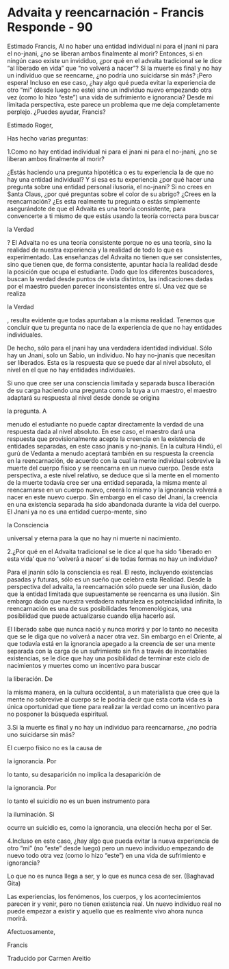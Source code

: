 # Advaita y reencarnación - Francis Responde - 90

Estimado Francis, Al no haber una entidad individual ni para el jnani ni para el no-jnani, ¿no se liberan ambos finalmente al morir? Entonces, si en ningún caso existe un invididuo, ¿por qué en el advaita tradicional se le dice “al liberado en vida” que “no volverá a nacer”? Si la muerte es final y no hay un individuo que se reencarne, ¿no podría uno suicidarse sin más? ¡Pero espera! Incluso en ese caso, ¿hay algo qué pueda evitar la experiencia de otro “mi” (desde luego no este) sino un individuo nuevo empezando otra vez (como lo hizo “este”) una vida de sufrimiento e ignorancia? Desde mi limitada perspectiva, este parece un problema que me deja completamente perplejo. ¿Puedes ayudar, Francis?

Estimado Roger, 

Has hecho varias preguntas:

1.Como no hay entidad individual ni para el jnani ni para el no-jnani, ¿no se liberan ambos finalmente al morir?

¿Estás haciendo una pregunta hipotética o es tu experiencia la de que no hay una entidad individual? Y si esa es tu experiencia ¿por qué hacer una pregunta sobre una entidad personal ilusoria, el no-jnani? Si no crees en Santa Claus, ¿por qué preguntas sobre el color de su abrigo? ¿Crees en la reencarnación? ¿Es esta realmente tu pregunta o estás simplemente asegurándote de que el Advaita es una teoría consistente, para convencerte a ti mismo de que estás usando la teoría correcta para buscar 

la Verdad

? El Advaita no es una teoría consistente porque no es una teoría, sino la realidad de nuestra experiencia y la realidad de todo lo que es experimentado. Las enseñanzas del Advaita no tienen que ser consistentes, sino que tienen que, de forma consistente, apuntar hacia la realidad desde la posición que ocupa el estudiante. Dado que los diferentes buscadores, buscan la verdad desde puntos de vista distintos, las indicaciones dadas por el maestro pueden parecer inconsistentes entre sí. Una vez que se realiza 

la Verdad

, resulta evidente que todas apuntaban a la misma realidad. Tenemos que concluir que tu pregunta no nace de la experiencia de que no hay entidades individuales. 

De hecho, sólo para el jnani hay una verdadera identidad individual. Sólo hay un Jnani, solo un Sabio, un individuo. No hay no-jnanis que necesitan ser liberados. Esta es la respuesta que se puede dar al nivel absoluto, el nivel en el que no hay entidades individuales.

Si uno que cree ser una consciencia limitada y separada busca liberación de su carga haciendo una pregunta como la tuya a un maestro, el maestro adaptará su respuesta al nivel desde donde se origina 

la pregunta. A

menudo el estudiante no puede captar directamente la verdad de una respuesta dada al nivel absoluto. En ese caso, el maestro dará una respuesta que provisionalmente acepte la creencia en la existencia de entidades separadas, en este caso jnanis y no-jnanis. En la cultura Hindú, el gurú de Vedanta a menudo aceptará también en su respuesta la creencia en la reencarnación, de acuerdo con la cual la mente individual sobrevive la muerte del cuerpo físico y se reencarna en un nuevo cuerpo. Desde esta perspectiva, a este nivel relativo, se deduce que si la mente en el momento de la muerte todavía cree ser una entidad separada, la misma mente al reencarnarse en un cuerpo nuevo, creerá lo mismo y la ignorancia volverá a nacer en este nuevo cuerpo. Sin embargo en el caso del Jnani, la creencia en una existencia separada ha sido abandonada durante la vida del cuerpo. El Jnani ya no es una entidad cuerpo-mente, sino 

la Consciencia

universal y eterna para la que no hay ni muerte ni nacimiento.

2.¿Por qué en el Advaita tradicional se le dice al que ha sido ‘liberado en esta vida’ que no ‘volverá a nacer’ si de todas formas no hay un individuo? 

Para el jnanin sólo la consciencia es real. El resto, incluyendo existencias pasadas y futuras, sólo es un sueño que celebra esta Realidad. Desde la perspectiva del advaita, la reencarnación sólo puede ser una ilusión, dado que la entidad limitada que supuestamente se reencarna es una ilusión. Sin embargo dado que nuestra verdadera naturaleza es potencialidad infinita, la reencarnación es una de sus posibilidades fenomenológicas, una posibilidad que puede actualizarse cuando elija hacerlo así. 

El liberado sabe que nunca nació y nunca morirá y por lo tanto no necesita que se le diga que no volverá a nacer otra vez. Sin embargo en el Oriente, al que todavía está en la ignorancia apegado a la creencia de ser una mente separada con la carga de un sufrimiento sin fin a través de incontables existencias, se le dice que hay una posibilidad de terminar este ciclo de nacimientos y muertes como un incentivo para buscar 

la liberación. De

la misma manera, en la cultura occidental, a un materialista que cree que la mente no sobrevive al cuerpo se le podría decir que esta corta vida es la única oportunidad que tiene para realizar la verdad como un incentivo para no posponer la búsqueda espiritual.

3.Si la muerte es final y no hay un individuo para reencarnarse, ¿no podría uno suicidarse sin más? 

El cuerpo físico no es la causa de 

la ignorancia. Por

lo tanto, su desaparición no implica la desaparición de 

la ignorancia. Por

lo tanto el suicidio no es un buen instrumento para 

la iluminación. Si

ocurre un suicidio es, como la ignorancia, una elección hecha por el Ser. 

4.Incluso en este caso, ¿hay algo que pueda evitar la nueva experiencia de otro “mi” (no “este” desde luego) pero un nuevo individuo empezando de nuevo todo otra vez (como lo hizo “este”) en una vida de sufrimiento e ignorancia?

Lo que no es nunca llega a ser, y lo que es nunca cesa de ser. (Baghavad Gita)

Las experiencias, los fenómenos, los cuerpos, y los acontecimientos parecen ir y venir, pero no tienen existencia real. Un nuevo individuo real no puede empezar a existir y aquello que es realmente vivo ahora nunca morirá.

Afectuosamente, 

Francis 

Traducido por Carmen Areitio

